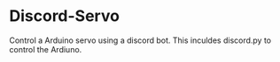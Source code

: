 # Discord-Servo
Control a Arduino servo using a discord bot. 
This inculdes discord.py to control the Ardiuno.
